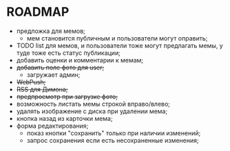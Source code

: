 # ROADMAP

- предложка для мемов;
  - мем становится публичным и пользователи могут оправить;
- TODO list для мемов, и пользователи тоже могут предлагать мемы, у тудe тоже есть статус публикации;
- добавить оценки и комментарии к мемам;
- ~~добавить поле фото для user;~~
   - загружает админ;
- ~~WebPush;~~
- ~~RSS для Димона;~~
- ~~предпросмотр при загрузке фото;~~
- возможность листать мемы строкой вправо/влево;
- удалять изображение с диска при удалении мема;
- кнопка назад из карточки мема;
- форма редактирования;
  - показ кнопки "сохранить" только при наличии изменений;
  - запрос сохранения если есть несохраненные изменения;